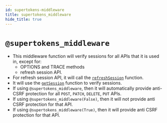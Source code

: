 ```yaml
---
id: supertokens-middleware
title: supertokens_middleware
hide_title: true
---
```


# `@supertokens_middleware`
- This middleware function will verify sessions for all APIs that it is used in, except for:
    - OPTIONS and TRACE methods
    - refresh session API.
- For refresh session API, it will call the [`refreshSession`](../refresh-session) function.
- It will use the [`getSession`](../get-session) function to verify sessions.
- If using `@supertokens_middleware`, then it will automatically provide anti-CSRF protection for all `POST`, `PATCH`, `DELETE`, `PUT` APIs.
- If using `@supertokens_middleware(False)`, then it will not provide anti CSRF protection for that API.
- If using `@supertokens_middleware(True)`, then it will provide anti CSRF protection for that API.